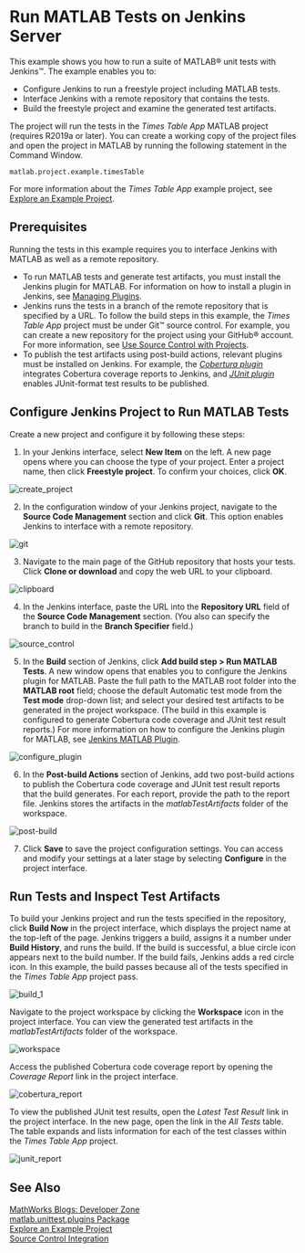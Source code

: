 # Run MATLAB Tests on Jenkins Server

This example shows you how to run a suite of MATLAB&reg; unit tests with Jenkins&trade;. The example enables you to:

* Configure Jenkins to run a freestyle project including MATLAB tests.
* Interface Jenkins with a remote repository that contains the tests.
* Build the freestyle project and examine the generated test artifacts.

The project will run the tests in the *Times Table App* MATLAB project (requires R2019a or later). You can create a working copy of the project files and open the project in MATLAB by running the following statement in the Command Window. 

```
matlab.project.example.timesTable
```

For more information about the *Times Table App* example project, see [Explore an Example Project](https://www.mathworks.com/help/matlab/matlab_prog/explore-an-example-project.html).

## Prerequisites
Running the tests in this example requires you to interface Jenkins with MATLAB as well as a remote repository.

* To run MATLAB tests and generate test artifacts, you must install the Jenkins plugin for MATLAB. For information on how to install a plugin in Jenkins, see [Managing Plugins](https://jenkins.io/doc/book/managing/plugins/).
* Jenkins runs the tests in a branch of the remote repository that is specified by a URL. To follow the build steps in this example, the *Times Table App* project must be under Git&trade; source control. For example, you can create a new repository for the project using your GitHub&reg; account. For more information, see [Use Source Control with Projects](https://www.mathworks.com/help/matlab/matlab_prog/use-source-control-with-projects.html).
* To publish the test artifacts using post-build actions, relevant plugins must be installed on Jenkins. For example, the *[Cobertura plugin](https://plugins.jenkins.io/cobertura)* integrates Cobertura coverage reports to Jenkins, and *[JUnit plugin](https://plugins.jenkins.io/junit)* enables JUnit-format test results to be published. 

## Configure Jenkins Project to Run MATLAB Tests
Create a new project and configure it by following these steps:
1. In your Jenkins interface, select **New Item** on the left. A new page opens where you can choose the type of your project. Enter a project name, then click **Freestyle project**. To confirm your choices, click **OK**.

![create_project](https://user-images.githubusercontent.com/48831250/71735513-a7f47800-2e1c-11ea-878b-db53c059c4c7.png)

2. In the configuration window of your Jenkins project, navigate to the **Source Code Management** section and click **Git**. This option enables Jenkins to interface with a remote repository.

![git](https://user-images.githubusercontent.com/48831250/71736215-809eaa80-2e1e-11ea-9ff5-6eea39622d3e.png)

3. Navigate to the main page of the GitHub repository that hosts your tests. Click **Clone or download** and copy the web URL to your clipboard.

![clipboard](https://user-images.githubusercontent.com/48831250/71736069-1980f600-2e1e-11ea-9672-1af6c958d77d.png)

4. In the Jenkins interface, paste the URL into the **Repository URL** field of the **Source Code Management** section. (You also can specify the branch to build in the **Branch Specifier** field.)

![source_control](https://user-images.githubusercontent.com/48831250/71735877-965fa000-2e1d-11ea-95c4-8b9259308e75.png)

5. In the **Build** section of Jenkins, click **Add build step > Run MATLAB Tests**. A new window opens that enables you to configure the Jenkins plugin for MATLAB. Paste the full path to the MATLAB root folder into the **MATLAB root** field; choose the default Automatic test mode from the **Test mode** drop-down list; and select your desired test artifacts to be generated in the project workspace. (The build in this example is configured to generate Cobertura code coverage and JUnit test result reports.) For more information on how to configure the Jenkins plugin for MATLAB, see [Jenkins MATLAB Plugin](https://github.com/jenkinsci/matlab-plugin).

![configure_plugin](https://user-images.githubusercontent.com/48831250/71737486-c741d400-2e21-11ea-9e1c-f7acb4fb822f.png)

6. In the **Post-build Actions** section of Jenkins, add two post-build actions to publish the Cobertura code coverage and JUnit test result reports that the build generates. For each report, provide the path to the report file. Jenkins stores the artifacts in the *matlabTestArtifacts* folder of the workspace. 

![post-build](https://user-images.githubusercontent.com/48831250/71736813-0c650680-2e20-11ea-8fa5-dee1bb6ddda0.png)

7. Click **Save** to save the project configuration settings. You can access and modify your settings at a later stage by selecting **Configure** in the project interface.

## Run Tests and Inspect Test Artifacts
To build your Jenkins project and run the tests specified in the repository, click **Build Now** in the project interface, which displays the project name at the top-left of the page. Jenkins triggers a build, assigns it a number under **Build History**, and runs the build. If the build is successful, a blue circle icon appears next to the build number. If the build fails, Jenkins adds a red circle icon. In this example, the build passes because all of the tests specified in the *Times Table App* project pass.

![build_1](https://user-images.githubusercontent.com/48831250/71737052-9b721e80-2e20-11ea-9e1d-ed82e3f57484.png)

Navigate to the project workspace by clicking the **Workspace** icon in the project interface. You can view the generated test artifacts in the *matlabTestArtifacts* folder of the workspace.

![workspace](https://user-images.githubusercontent.com/48831250/71737151-e68c3180-2e20-11ea-80d5-368deb6d3e1e.png)

Access the published Cobertura code coverage report by opening the *Coverage Report* link in the project interface.

![cobertura_report](https://user-images.githubusercontent.com/48831250/71737280-3c60d980-2e21-11ea-8891-aff1b794243d.png)

To view the published JUnit test results, open the *Latest Test Result* link in the project interface. In the new page, open the link in the *All Tests* table. The table expands and lists information for each of the test classes within the *Times Table App* project.  

![junit_report](https://user-images.githubusercontent.com/48831250/71737382-7e8a1b00-2e21-11ea-8133-fe5b2f198bd9.png)





## See Also
[MathWorks Blogs: Developer Zone](https://blogs.mathworks.com/developer/category/continuous-integration/)<br/>
[matlab.unittest.plugins Package](https://www.mathworks.com/help/matlab/ref/matlab.unittest.plugins-package.html)<br/>
[Explore an Example Project](https://www.mathworks.com/help/matlab/matlab_prog/explore-an-example-project.html)<br/>
[Source Control Integration](https://www.mathworks.com/help/matlab/source-control.html)
